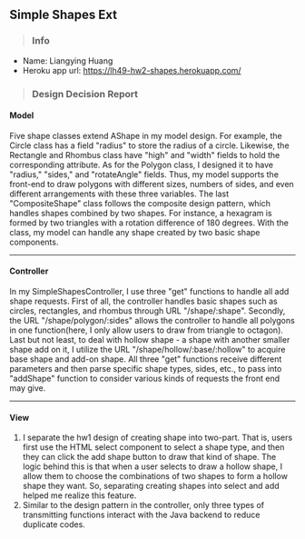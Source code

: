 ## Simple Shapes Ext

> ### Info
- Name: Liangying Huang <br>
- Heroku app url: https://lh49-hw2-shapes.herokuapp.com/ <br>

> ### Design Decision Report
#### Model
  Five shape classes extend AShape in my model design. For example, the Circle class has a field "radius" to store the radius of a circle. Likewise, the Rectangle and Rhombus class have "high" and "width" fields to hold the corresponding attribute. As for the Polygon class, I designed it to have "radius," "sides," and "rotateAngle" fields. Thus, my model supports the front-end to draw polygons with different sizes, numbers of sides, and even different arrangements with these three variables. The last "CompositeShape" class follows the composite design pattern, which handles shapes combined by two shapes. For instance, a hexagram is formed by two triangles with a rotation difference of 180 degrees. With the class, my model can handle any shape created by two basic shape components.

---
  
#### Controller
  In my SimpleShapesController, I use three "get" functions to handle all add shape requests. First of all, the controller handles basic shapes such as circles, rectangles, and rhombus through URL "/shape/:shape". Secondly, the URL "/shape/polygon/:sides" allows the controller to handle all polygons in one function(here, I only allow users to draw from triangle to octagon). Last but not least, to deal with hollow shape - a shape with another smaller shape add on it, I utilize the URL "/shape/hollow/:base/:hollow" to acquire base shape and add-on shape. All three "get" functions receive different parameters and then parse specific shape types, sides, etc., to pass into "addShape" function to consider various kinds of requests the front end may give.

---

#### View
1. I separate the hw1 design of creating shape into two-part. That is, users first use the HTML select component to select a shape type, and then they can click the add shape button to draw that kind of shape. The logic behind this is that when a user selects to draw a hollow shape, I allow them to choose the combinations of two shapes to form a hollow shape they want. So, separating creating shapes into select and add helped me realize this feature.
2. Similar to the design pattern in the controller, only three types of transmitting functions interact with the Java backend to reduce duplicate codes.
